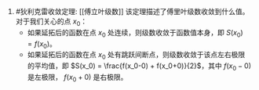 1. #狄利克雷收敛定理:  [[傅立叶级数]] 
	该定理描述了傅里叶级数收敛到什么值。对于我们关心的点 $x_0$：
	*   如果延拓后的函数在点 $x_0$ 处连续，则级数收敛于函数值本身，即 $S(x_0) = f(x_0)$。
	*   如果延拓后的函数在点 $x_0$ 处有跳跃间断点，则级数收敛于该点左右极限的平均值，即 $S(x_0) = \frac{f(x_0-0) + f(x_0+0)}{2}$，其中 $f(x_0-0)$ 是左极限， $f(x_0+0)$ 是右极限。